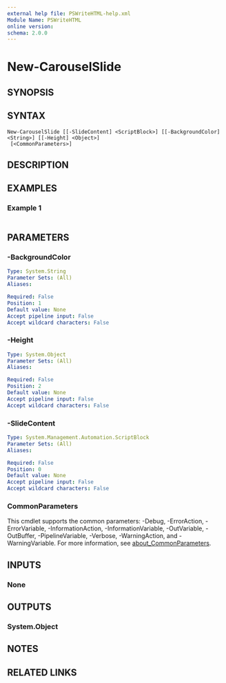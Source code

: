 ```yaml
---
external help file: PSWriteHTML-help.xml
Module Name: PSWriteHTML
online version:
schema: 2.0.0
---
```


# New-CarouselSlide

## SYNOPSIS


## SYNTAX

```
New-CarouselSlide [[-SlideContent] <ScriptBlock>] [[-BackgroundColor] <String>] [[-Height] <Object>]
 [<CommonParameters>]
```

## DESCRIPTION


## EXAMPLES

### Example 1
```powershell

```



## PARAMETERS

### -BackgroundColor


```yaml
Type: System.String
Parameter Sets: (All)
Aliases:

Required: False
Position: 1
Default value: None
Accept pipeline input: False
Accept wildcard characters: False
```

### -Height


```yaml
Type: System.Object
Parameter Sets: (All)
Aliases:

Required: False
Position: 2
Default value: None
Accept pipeline input: False
Accept wildcard characters: False
```

### -SlideContent


```yaml
Type: System.Management.Automation.ScriptBlock
Parameter Sets: (All)
Aliases:

Required: False
Position: 0
Default value: None
Accept pipeline input: False
Accept wildcard characters: False
```

### CommonParameters
This cmdlet supports the common parameters: -Debug, -ErrorAction, -ErrorVariable, -InformationAction, -InformationVariable, -OutVariable, -OutBuffer, -PipelineVariable, -Verbose, -WarningAction, and -WarningVariable. For more information, see [about_CommonParameters](http://go.microsoft.com/fwlink/?LinkID=113216).

## INPUTS

### None

## OUTPUTS

### System.Object
## NOTES

## RELATED LINKS
